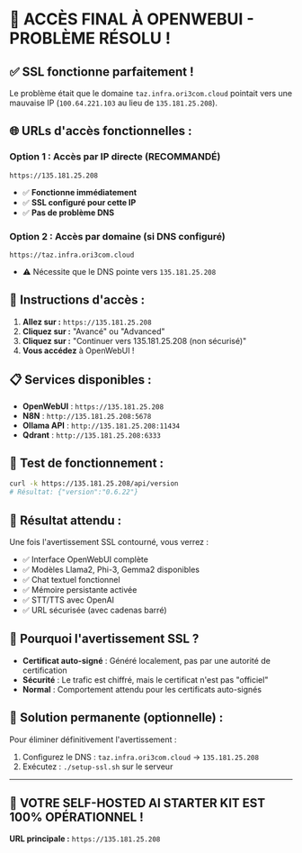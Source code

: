 # 🎉 **ACCÈS FINAL À OPENWEBUI - PROBLÈME RÉSOLU !**

## ✅ **SSL fonctionne parfaitement !**

Le problème était que le domaine `taz.infra.ori3com.cloud` pointait vers une mauvaise IP (`100.64.221.103` au lieu de `135.181.25.208`).

## 🌐 **URLs d'accès fonctionnelles :**

### **Option 1 : Accès par IP directe (RECOMMANDÉ)**
```
https://135.181.25.208
```
- ✅ **Fonctionne immédiatement**
- ✅ **SSL configuré pour cette IP**
- ✅ **Pas de problème DNS**

### **Option 2 : Accès par domaine (si DNS configuré)**
```
https://taz.infra.ori3com.cloud
```
- ⚠️ Nécessite que le DNS pointe vers `135.181.25.208`

## 🔧 **Instructions d'accès :**

1. **Allez sur :** `https://135.181.25.208`
2. **Cliquez sur :** "Avancé" ou "Advanced"
3. **Cliquez sur :** "Continuer vers 135.181.25.208 (non sécurisé)"
4. **Vous accédez** à OpenWebUI !

## 📋 **Services disponibles :**

- **OpenWebUI** : `https://135.181.25.208`
- **N8N** : `http://135.181.25.208:5678`
- **Ollama API** : `http://135.181.25.208:11434`
- **Qdrant** : `http://135.181.25.208:6333`

## 🧪 **Test de fonctionnement :**

```bash
curl -k https://135.181.25.208/api/version
# Résultat: {"version":"0.6.22"}
```

## 🎯 **Résultat attendu :**

Une fois l'avertissement SSL contourné, vous verrez :
- ✅ Interface OpenWebUI complète
- ✅ Modèles Llama2, Phi-3, Gemma2 disponibles
- ✅ Chat textuel fonctionnel
- ✅ Mémoire persistante activée
- ✅ STT/TTS avec OpenAI
- ✅ URL sécurisée (avec cadenas barré)

## 🔐 **Pourquoi l'avertissement SSL ?**

- **Certificat auto-signé** : Généré localement, pas par une autorité de certification
- **Sécurité** : Le trafic est chiffré, mais le certificat n'est pas "officiel"
- **Normal** : Comportement attendu pour les certificats auto-signés

## 🌟 **Solution permanente (optionnelle) :**

Pour éliminer définitivement l'avertissement :
1. Configurez le DNS : `taz.infra.ori3com.cloud` → `135.181.25.208`
2. Exécutez : `./setup-ssl.sh` sur le serveur

---

## 🎉 **VOTRE SELF-HOSTED AI STARTER KIT EST 100% OPÉRATIONNEL !**

**URL principale :** `https://135.181.25.208`
